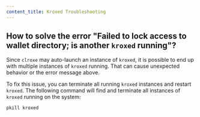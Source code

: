 ```yaml
---
content_title: Kroxed Troubleshooting
---
```


## How to solve the error "Failed to lock access to wallet directory; is another `kroxed` running"?

Since `clroxe` may auto-launch an instance of `kroxed`, it is possible to end up with multiple instances of `kroxed` running. That can cause unexpected behavior or the error message above.

To fix this issue, you can terminate all running `kroxed` instances and restart `kroxed`. The following command will find and terminate all instances of `kroxed` running on the system:

```sh
pkill kroxed
```
